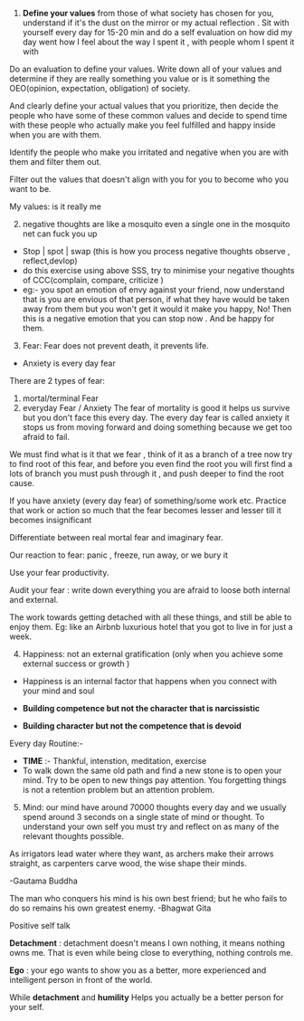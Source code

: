 
1) **Define your values** from those of what society has chosen for you, understand if it's the dust on the mirror or my actual reflection .
Sit with yourself every day for 15-20 min and do a self evaluation on how did my day went how I feel about the way I spent it , with people whom I spent it with 

Do an evaluation to define your values.
Write down all of your values and determine if they are really something you value or is it something the OEO(opinion, expectation, obligation) of society.

And clearly define your actual values that you prioritize, then decide the people who have some of these common values and decide to spend time with these people who actually make you feel fulfilled and happy inside when you are with them.

Identify the people who make you irritated and negative when you are with them and filter them out.

Filter out the values that doesn't align with you for you to become who you want to be.

My values: is it really me 



2) negative thoughts are like a mosquito even a single one in the mosquito net can fuck you up 
- Stop | spot | swap (this is how you process negative thoughts observe , reflect,devlop)
- do this exercise using above SSS, try to minimise your negative thoughts of CCC(complain, compare, criticize )
- eg:- you spot an emotion of envy against your friend, now understand that is you are envious of that person, if what they have would be taken away from them but you won't get it would it make you happy, No! Then this is a negative emotion that you can stop now .
And be happy for them.





3) Fear: Fear does not prevent death, it prevents life.
- Anxiety is every day fear

There are 2 types of fear:
  1) mortal/terminal Fear
  2) everyday Fear / Anxiety 
The fear of mortality is good it helps us survive but you don't face this every day.
The every day fear is called anxiety it stops us from moving forward and doing something because we get too afraid to fail.

We must find what is it that we fear , think of it as a branch of a tree now try to find root of this fear, and before you even find the root you will first find a lots of branch you must push through it , and push deeper to find the root cause.

If you have anxiety (every day fear) of something/some work etc. Practice that work or action so much that the fear becomes lesser and lesser till it becomes insignificant 

Differentiate between real mortal fear and imaginary fear.

Our reaction to fear: panic , freeze, run away, or we bury it

Use your fear productivity.

Audit your fear : write down everything you are afraid to loose both internal and external.

The work towards getting detached with all these things, and still be able to enjoy them.
Eg: like an Airbnb luxurious hotel that you got to live in for just a week.

4) Happiness: not an external gratification (only when you achieve some external success or growth )
- Happiness is an internal factor that happens when you connect with your mind and soul


- **Building competence but not the character that is narcissistic**
- **Building character but not the competence that is devoid**



Every day Routine:-

 
 - **TIME** :- Thankful, intenstion, meditation, exercise 
- To walk down the same old path and find a new stone is to open your mind.
Try to be open to new things pay attention.
You forgetting things is not a retention problem but an attention problem.

5) Mind: our mind have around 70000 thoughts every day and we usually spend around 3 seconds on a single state of mind or thought.
To understand your own self you must try and reflect on as many of the relevant thoughts possible.

As irrigators lead water where they want, as archers make their arrows straight, as carpenters carve wood, the wise shape their minds.

-Gautama Buddha



The man who conquers his mind is his own best friend; but he who fails to do so remains his own greatest enemy.
-Bhagwat Gita



Positive self talk 

**Detachment** : detachment doesn't means I own nothing, it means nothing owns me.
That is even while being close to everything, nothing controls me.

**Ego** : your ego wants to show you as a better, more experienced and intelligent person in front of the world.

While **detachment** and **humility** 
Helps you actually be a better person for your self.
